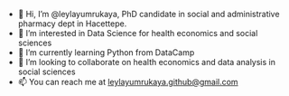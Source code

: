 - 👋 Hi, I’m @leylayumrukaya, PhD candidate in social and administrative pharmacy dept in Hacettepe. 
- 👀 I’m interested in Data Science for health economics and social sciences
- 🌱 I’m currently learning Python from DataCamp 
- 💞️ I’m looking to collaborate on health economics and data analysis in social sciences
- 📫 You can reach me at leylayumrukaya.github@gmail.com
